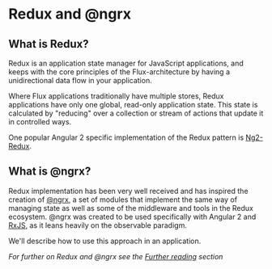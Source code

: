 # Redux and @ngrx

## What is Redux?

Redux is an application state manager for JavaScript applications, and keeps
with the core principles of the Flux-architecture by having a unidirectional
data flow in your application.

Where Flux applications traditionally have multiple stores, Redux applications
have only one global, read-only application state. This state is calculated by
"reducing" over a collection or stream of actions that update it in controlled ways.

One popular Angular 2 specific implementation of the Redux pattern is 
[Ng2-Redux](https://github.com/wbuchwalter/ng2-redux).


## What is @ngrx?

Redux implementation has been very well received and has inspired the creation 
of [@ngrx](https://github.com/ngrx "ngrx collection"), a set of modules that 
implement the same way of managing state as well as some of the middleware and 
tools in the Redux ecosystem. @ngrx was created to be used specifically with 
Angular 2 and [RxJS](https://github.com/Reactive-Extensions/RxJS), as it leans 
heavily on the observable paradigm.

We'll describe how to use this approach in an application.

*For further on Redux and @ngrx see the 
[Further reading](../further-reading.html#redux-and-ngrx) section*
